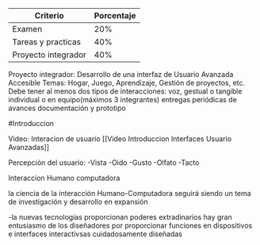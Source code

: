 | Criterio            | Porcentaje |
| ------------------- | ---------- |
| Examen              | 20%       |
| Tareas y practicas  | 40%      |
| Proyecto integrador | 40%     |

Proyecto integrador:
Desarrollo de una interfaz de Usuario Avanzada Accesible
Temas: Hogar, Juego, Aprendizaje, Gestión de proyectos, etc.
Debe tener al menos dos tipos de interacciones: voz, gestual o tangible
individual o en equipo(máximos 3 integrantes)
entregas periódicas de avances
documentación y prototipo

#Introduccion 

Video:
Interacion de usuario 
[[Video Introduccion Interfaces Usuario Avanzadas]]


Percepción del usuario:
	-Vista
	-Oido
	-Gusto
	-Olfato
	-Tacto

Interaccion Humano computadora

la ciencia de la interacción Humano-Computadora seguirá siendo un tema de investigación y desarrollo en expansión

-la nuevas tecnologias proporcionan poderes extradinarios
hay gran entusiasmo de los diseñadores por proporcionar funciones en dispositivos e interfaces interactivsas cuidadosamente diseñadas